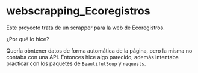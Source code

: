# webscrapping_Ecoregistros

Este proyecto trata de un scrapper para la web de Ecoregistros.

¿Por qué lo hice?

Quería obntener datos de forma automática de la página, pero la misma no contaba con una API. Entonces hice algo parecido, además intentaba practicar con los paquetes de `BeautifulSoup` y `requests`.

